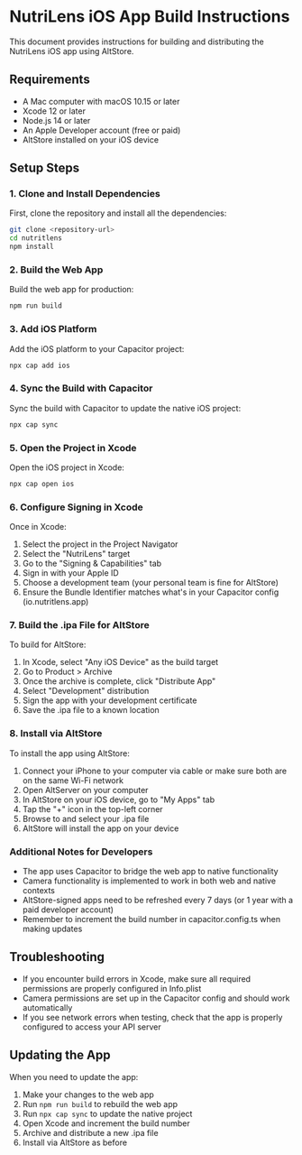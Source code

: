 # NutriLens iOS App Build Instructions

This document provides instructions for building and distributing the NutriLens iOS app using AltStore.

## Requirements

- A Mac computer with macOS 10.15 or later
- Xcode 12 or later
- Node.js 14 or later
- An Apple Developer account (free or paid)
- AltStore installed on your iOS device

## Setup Steps

### 1. Clone and Install Dependencies

First, clone the repository and install all the dependencies:

```bash
git clone <repository-url>
cd nutritlens
npm install
```

### 2. Build the Web App

Build the web app for production:

```bash
npm run build
```

### 3. Add iOS Platform

Add the iOS platform to your Capacitor project:

```bash
npx cap add ios
```

### 4. Sync the Build with Capacitor

Sync the build with Capacitor to update the native iOS project:

```bash
npx cap sync
```

### 5. Open the Project in Xcode

Open the iOS project in Xcode:

```bash
npx cap open ios
```

### 6. Configure Signing in Xcode

Once in Xcode:

1. Select the project in the Project Navigator
2. Select the "NutriLens" target
3. Go to the "Signing & Capabilities" tab
4. Sign in with your Apple ID
5. Choose a development team (your personal team is fine for AltStore)
6. Ensure the Bundle Identifier matches what's in your Capacitor config (io.nutritlens.app)

### 7. Build the .ipa File for AltStore

To build for AltStore:

1. In Xcode, select "Any iOS Device" as the build target
2. Go to Product > Archive
3. Once the archive is complete, click "Distribute App"
4. Select "Development" distribution
5. Sign the app with your development certificate
6. Save the .ipa file to a known location

### 8. Install via AltStore

To install the app using AltStore:

1. Connect your iPhone to your computer via cable or make sure both are on the same Wi-Fi network
2. Open AltServer on your computer
3. In AltStore on your iOS device, go to "My Apps" tab
4. Tap the "+" icon in the top-left corner
5. Browse to and select your .ipa file
6. AltStore will install the app on your device

### Additional Notes for Developers

- The app uses Capacitor to bridge the web app to native functionality
- Camera functionality is implemented to work in both web and native contexts
- AltStore-signed apps need to be refreshed every 7 days (or 1 year with a paid developer account)
- Remember to increment the build number in capacitor.config.ts when making updates

## Troubleshooting

- If you encounter build errors in Xcode, make sure all required permissions are properly configured in Info.plist
- Camera permissions are set up in the Capacitor config and should work automatically
- If you see network errors when testing, check that the app is properly configured to access your API server

## Updating the App

When you need to update the app:

1. Make your changes to the web app
2. Run `npm run build` to rebuild the web app
3. Run `npx cap sync` to update the native project
4. Open Xcode and increment the build number
5. Archive and distribute a new .ipa file
6. Install via AltStore as before